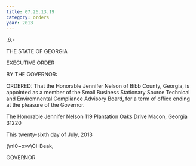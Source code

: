 ```yaml
---
title: 07.26.13.19
category: orders
year: 2013
---
```

 

,6.-

THE STATE OF GEORGIA

EXECUTIVE ORDER

BY THE GOVERNOR:

ORDERED: That the Honorable Jennifer Nelson of Bibb County, Georgia, is
appointed as a member of the Small Business Stationary Source
Technical and Enviromnental Compliance Advisory Board, for a
term of office ending at the pleasure of the Governor.

The Honorable Jennifer Nelson
119 Plantation Oaks Drive
Macon, Georgia 31220

This twenty-sixth day of July, 2013

\(\nI0~o»v\CI-Beak,

GOVERNOR

